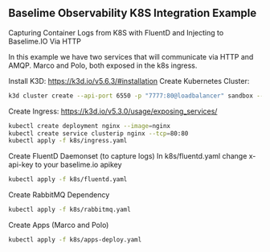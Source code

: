 ## Baselime Observability K8S Integration Example

Capturing Container Logs from K8S with FluentD and Injecting to Baselime.IO Via HTTP

In this example we have two services that will communicate via HTTP and AMQP. Marco and Polo, both exposed in the k8s ingress.

Install K3D: https://k3d.io/v5.6.3/#installation
Create Kubernetes Cluster:

```bash
k3d cluster create --api-port 6550 -p "7777:80@loadbalancer" sandbox --agents 1
```

Create Ingress: https://k3d.io/v5.3.0/usage/exposing_services/

```bash
kubectl create deployment nginx --image=nginx
kubectl create service clusterip nginx --tcp=80:80
kubectl apply -f k8s/ingress.yaml
```

Create FluentD Daemonset (to capture logs)
In k8s/fluentd.yaml change x-api-key to your baselime.io apikey

```bash
kubectl apply -f k8s/fluentd.yaml
```

Create RabbitMQ Dependency

```bash
kubectl apply -f k8s/rabbitmq.yaml
```

Create Apps (Marco and Polo)

```bash
kubectl apply -f k8s/apps-deploy.yaml
```
